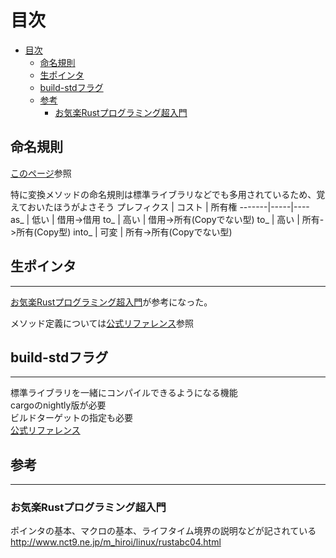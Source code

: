 # 目次

- [目次](#目次)
  - [命名規則](#命名規則)
  - [生ポインタ](#生ポインタ)
  - [build-stdフラグ](#build-stdフラグ)
  - [参考](#参考)
    - [お気楽Rustプログラミング超入門](#お気楽rustプログラミング超入門)

## 命名規則

[このページ](https://sinkuu.github.io/api-guidelines/naming.html)参照  

特に変換メソッドの命名規則は標準ライブラリなどでも多用されているため、覚えておいたほうがよさそう
プレフィクス | コスト | 所有権
-------|-----|----
as_ | 低い | 借用->借用
to_ | 高い | 借用->所有(Copyでない型)
to_ | 高い | 所有->所有(Copy型)
into_ | 可変 | 所有->所有(Copyでない型)

## 生ポインタ

---

[お気楽Rustプログラミング超入門](#http://www.nct9.ne.jp/m_hiroi/linux/rustabc04.html)が参考になった。

メソッド定義については[公式リファレンス](https://doc.rust-lang.org/std/primitive.pointer.html)参照

## build-stdフラグ

---
標準ライブラリを一緒にコンパイルできるようになる機能  
cargoのnightly版が必要  
ビルドターゲットの指定も必要  
[公式リファレンス](https://doc.rust-lang.org/cargo/reference/unstable.html#build-std)

## 参考

---

### お気楽Rustプログラミング超入門

ポインタの基本、マクロの基本、ライフタイム境界の説明などが記されている  
<http://www.nct9.ne.jp/m_hiroi/linux/rustabc04.html>
